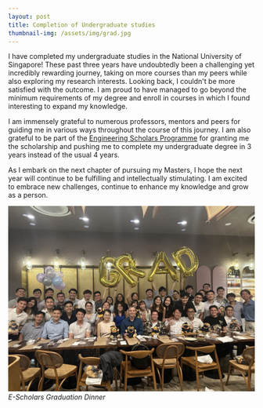 ```yaml
---
layout: post
title: Completion of Undergraduate studies  
thumbnail-img: /assets/img/grad.jpg
---
```


I have completed my undergraduate studies in the National University of Singapore! These past three years have undoubtedly been a challenging yet incredibly rewarding journey, taking on more courses than my peers while also exploring my research interests. Looking back, I couldn't be more satisfied with the outcome. I am proud to have managed to go beyond the minimum requirements of my degree and enroll in courses in which I found interesting to expand my knowledge.  

I am immensely grateful to numerous professors, mentors and peers for guiding me in various ways throughout the course of this journey. I am also grateful to be part of the [Engineering Scholars Programme](https://cde.nus.edu.sg/escholars/) for granting me the scholarship and pushing me to complete my undergraduate degree in 3 years instead of the usual 4 years.  

As I embark on the next chapter of pursuing my Masters, I hope the next year will continue to be fulfilling and intellectually stimulating. I am excited to embrace new challenges, continue to enhance my knowledge and grow as a person.  

![E-Scolars Graduation](/assets/img/grad.jpg)
*E-Scholars Graduation Dinner*